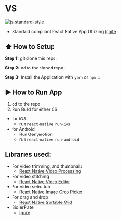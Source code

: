 #  VS
[![js-standard-style](https://img.shields.io/badge/code%20style-standard-brightgreen.svg?style=flat)](http://standardjs.com/)

* Standard compliant React Native App Utilizing [Ignite](https://github.com/infinitered/ignite)

## :arrow_up: How to Setup

**Step 1:** git clone this repo:

**Step 2:** cd to the cloned repo:

**Step 3:** Install the Application with `yarn` or `npm i`


## :arrow_forward: How to Run App

1. cd to the repo
2. Run Build for either OS
  * for iOS
    * run `react-native run-ios`
  * for Android
    * Run Genymotion
    * run `react-native run-android`

## Libraries used:
  * For video trimming, and thumbnails
    * [React Native Video Processing](https://github.com/shahen94/react-native-video-processing)
  * For video stitching
    * [React Native Video Editor](https://github.com/mostwantit/react-native-video-editor)
* For video selection
    * [React Native Image Crop Picker](https://github.com/ivpusic/react-native-image-crop-picker)
* For drag and drop
    * [React Native Sortable Grid](https://github.com/ollija/react-native-sortable-grid)
* BiolerPlate
    * [Ignite](https://github.com/infinitered/ignite)
